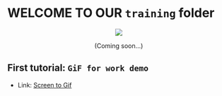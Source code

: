 # WELCOME TO OUR `training` folder

<p align = "center">
  <img src = "https://media4.giphy.com/media/1UUOoRn9JufL8nabpr/giphy.gif"/>
</p>

<p align = "center">
  (Coming soon...)
</p>

## First tutorial: `GiF for work demo`

* Link: [Screen to Gif](https://dev.to/kelli/demo-your-app-in-your-github-readme-with-an-animated-gif-2o3c)
